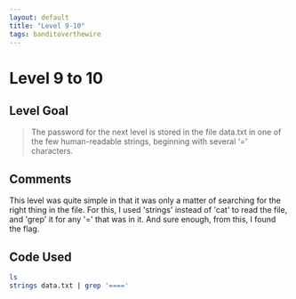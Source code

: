 ```yaml
---
layout: default
title: "Level 9-10"
tags: banditoverthewire
---
```


# Level 9 to 10

## Level Goal
> The password for the next level is stored in the file data.txt in one of the few human-readable strings, beginning with several ‘=’ characters.

## Comments
This level was quite simple in that it was only a matter of searching for the right thing in the file. For this, I used 'strings' instead of 'cat' to read the file, and 'grep' it for any '=' that was in it. And sure enough, from this, I found the flag.

Code Used
------
```bash
ls
strings data.txt | grep '===='
```
